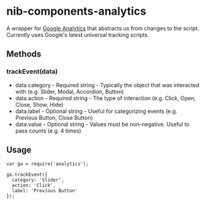# nib-components-analytics

A wrapper for [Google Analytics](https://developers.google.com/analytics/devguides/collection/analyticsjs/) that
abstracts us from changes to the script. Currently uses Google's latest universal tracking scripts.

## Methods

### trackEvent(data)

 * data.category        - Required string - Typically the object that was interacted with (e.g. Slider, Modal, Accordion, Button)
 * data.action          - Required string - The type of interaction (e.g. Click, Open, Close, Show, Hide)
 * data.label           - Optional string - Useful for categorizing events (e.g. Previous Button, Close Button)
 * data.value           - Optional string - Values must be non-negative. Useful to pass counts (e.g. 4 times)

## Usage

    var ga = require('analytics');

    ga.trackEvent({
      category: 'Slider',
      action: 'Click',
      label: 'Previous Button'
    });
